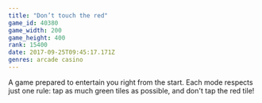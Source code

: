 ```yaml
---
title: "Don’t touch the red"
game_id: 40380
game_width: 200
game_height: 400
rank: 15400
date: 2017-09-25T09:45:17.171Z
genres: arcade casino
---
```

A game prepared to entertain you right from the start. Each mode respects just one rule: tap as much green tiles as possible, and don't tap the red tile!